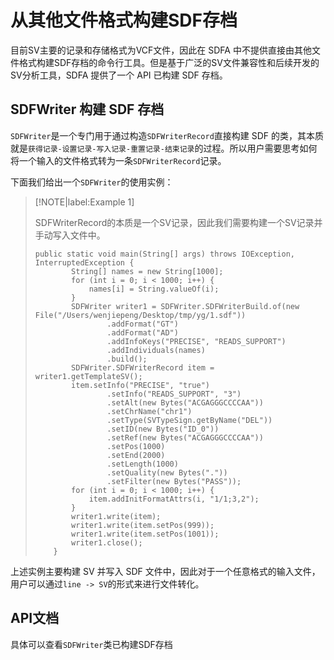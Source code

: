 # 从其他文件格式构建SDF存档

目前SV主要的记录和存储格式为VCF文件，因此在 SDFA 中不提供直接由其他文件格式构建SDF存档的命令行工具。但是基于广泛的SV文件兼容性和后续开发的SV分析工具，SDFA 提供了一个 API 已构建 SDF 存档。

## SDFWriter 构建 SDF 存档

`SDFWriter`是一个专门用于通过构造`SDFWriterRecord`直接构建 SDF 的类，其本质就是`获得记录-设置记录-写入记录-重置记录-结束记录`的过程。所以用户需要思考如何将一个输入的文件格式转为一条`SDFWriterRecord`记录。

下面我们给出一个`SDFWriter`的使用实例：

> [!NOTE|label:Example 1]
>
> SDFWriterRecord的本质是一个SV记录，因此我们需要构建一个SV记录并手动写入文件中。
>
> ``` shell
> public static void main(String[] args) throws IOException, InterruptedException {
>         String[] names = new String[1000];
>         for (int i = 0; i < 1000; i++) {
>             names[i] = String.valueOf(i);
>         }
>         SDFWriter writer1 = SDFWriter.SDFWriterBuild.of(new File("/Users/wenjiepeng/Desktop/tmp/yg/1.sdf"))
>                 .addFormat("GT")
>                 .addFormat("AD")
>                 .addInfoKeys("PRECISE", "READS_SUPPORT")
>                 .addIndividuals(names)
>                 .build();
>         SDFWriter.SDFWriterRecord item = writer1.getTemplateSV();
>         item.setInfo("PRECISE", "true")
>                 .setInfo("READS_SUPPORT", "3")
>                 .setAlt(new Bytes("ACGAGGGCCCCAA"))
>                 .setChrName("chr1")
>                 .setType(SVTypeSign.getByName("DEL"))
>                 .setID(new Bytes("ID_0"))
>                 .setRef(new Bytes("ACGAGGGCCCCAA"))
>                 .setPos(1000)
>                 .setEnd(2000)
>                 .setLength(1000)
>                 .setQuality(new Bytes("."))
>                 .setFilter(new Bytes("PASS"));
>         for (int i = 0; i < 1000; i++) {
>             item.addInitFormatAttrs(i, "1/1;3,2");
>         }
>         writer1.write(item);
>         writer1.write(item.setPos(999));
>         writer1.write(item.setPos(1001));
>         writer1.close();
>     }
> ```
>

上述实例主要构建 SV 并写入 SDF 文件中，因此对于一个任意格式的输入文件，用户可以通过`line -> SV`的形式来进行文件转化。

## API文档

具体可以查看`SDFWriter`类已构建SDF存档



